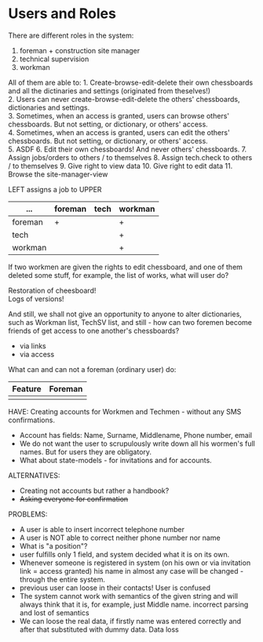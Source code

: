 # Users and Roles

There are different roles in the system:

1. foreman + construction site manager
2. technical supervision
3. workman  

All of them are able to:
    1. Create-browse-edit-delete their own chessboards and all the dictinaries and settings (originated from theselves!)  
    2. Users can never create-browse-edit-delete the others' chessboards, dictionaries and settings.  
    3. Sometimes, when an access is granted, users can browse others' chessboards. But not setting, or dictionary, or others' access.  
    4. Sometimes, when an access is granted, users can edit the others' chessboards. But not setting, or dictionary, or others' access.  
    5. ASDF
    6. Edit their own chessboards! And never others' chessboards.
    7. Assign jobs/orders to others / to themselves
    8. Assign tech.check to others / to themselves
    9. Give right to view data
    10. Give right to edit data
    11. Browse the site-manager-view

LEFT assigns a job to UPPER

| ...     | foreman | tech | workman |
|---------|---------|------|---------|
| foreman |    +    |      |    +    |
| tech    |         |      |    +    |
| workman |         |      |    +    |

If two workmen are given the rights to edit chessboard, and one of them deleted some stuff, for example, the list of works, what will user do?

Restoration of cheesboard!  
Logs of versions!

And still, we shall not give an opportunity to anyone to alter dictionaries, such as Workman list, TechSV list, and still - how can two foremen become friends of get access to one another's chessboards?

- via links
- via access

What can and can not a foreman (ordinary user) do:

| Feature | Foreman |
|----|-|
| | |




HAVE:
Creating accounts for Workmen and Techmen - without any SMS confirmations.
- Account has fields: Name, Surname, Middlename, Phone number, email
- We do not want the user to scrupulously write down all his wormen's full names. But for users they are obligatory.
- What about state-models - for invitations and for accounts.


ALTERNATIVES:
- Creating not accounts but rather a handbook?
- ~~Asking everyone for confirmation~~

PROBLEMS:
- A user is able to insert incorrect telephone number
- A user is NOT able to correct neither phone number nor name
- What is "a position"?
- user fulfills only 1 field, and system decided what it is on its own.
- Whenever someone is registered in system (on his own or via invitation link = access granted) his name in almost any case will be changed - through the entire system. 
- previous user can loose in their contacts! User is confused
- The system cannot work with semantics of the given string and will always think that it is, for example, just Middle name. incorrect parsing and lost of semantics
- We can loose the real data, if firstly name was entered correctly and after that substituted with dummy data. Data loss



